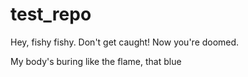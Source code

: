 # test_repo

Hey, fishy fishy. Don't get caught! Now you're doomed.

My body's buring like the flame, that blue
